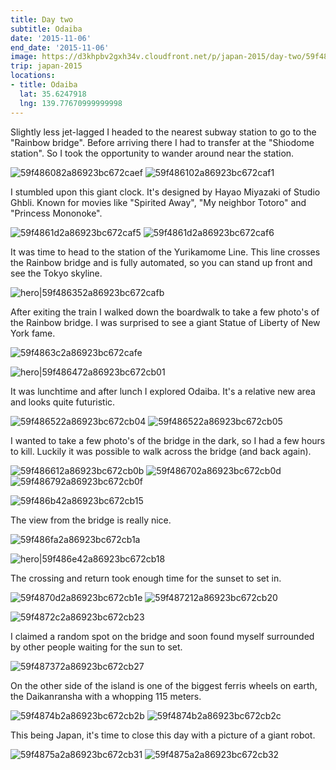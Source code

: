 ```yaml
---
title: Day two
subtitle: Odaiba
date: '2015-11-06'
end_date: '2015-11-06'
image: https://d3khpbv2gxh34v.cloudfront.net/p/japan-2015/day-two/59f485fe2a86923bc672caec.jpg
trip: japan-2015
locations:
- title: Odaiba
  lat: 35.6247918
  lng: 139.77670999999998
---
```


Slightly less jet-lagged I headed to the nearest subway station to go to the "Rainbow bridge". Before arriving there I had to transfer at the "Shiodome station". So I took the opportunity to wander around near the station.

![59f486082a86923bc672caef](https://d3khpbv2gxh34v.cloudfront.net/p/japan-2015/day-two/59f4860f2a86923bc672caf0.jpg "1.5")
![59f486102a86923bc672caf1](https://d3khpbv2gxh34v.cloudfront.net/p/japan-2015/day-two/59f486132a86923bc672caf2.jpg "0.667")

I stumbled upon this giant clock. It's designed by Hayao Miyazaki of Studio Ghbli. Known for movies like "Spirited Away", "My neighbor Totoro" and "Princess Mononoke".

![59f4861d2a86923bc672caf5](https://d3khpbv2gxh34v.cloudfront.net/p/japan-2015/day-two/59f486232a86923bc672caf8.jpg "1.5")
![59f4861d2a86923bc672caf6](https://d3khpbv2gxh34v.cloudfront.net/p/japan-2015/day-two/59f486272a86923bc672caf9.jpg "1.5")

It was time to head to the station of the Yurikamome Line. This line crosses the Rainbow bridge and is fully automated, so you can stand up front and see the Tokyo skyline.

![hero|59f486352a86923bc672cafb](https://d3khpbv2gxh34v.cloudfront.net/p/japan-2015/day-two/59f486352a86923bc672cafb.jpg "1.506")

After exiting the train I walked down the boardwalk to take a few photo's of the Rainbow bridge. I was surprised to see a giant Statue of Liberty of New York fame.

![59f4863c2a86923bc672cafe](https://d3khpbv2gxh34v.cloudfront.net/p/japan-2015/day-two/59f486402a86923bc672cb00.jpg "1.506")

![hero|59f486472a86923bc672cb01](https://d3khpbv2gxh34v.cloudfront.net/p/japan-2015/day-two/59f486472a86923bc672cb01.jpg "1.5")

It was lunchtime and after lunch I explored Odaiba. It's a relative new area and looks quite futuristic.

![59f486522a86923bc672cb04](https://d3khpbv2gxh34v.cloudfront.net/p/japan-2015/day-two/59f486592a86923bc672cb09.jpg "1.5")
![59f486522a86923bc672cb05](https://d3khpbv2gxh34v.cloudfront.net/p/japan-2015/day-two/59f486572a86923bc672cb07.jpg "1.5")

I wanted to take a few photo's of the bridge in the dark, so I had a few hours to kill. Luckily it was possible to walk across the bridge (and back again).

![59f486612a86923bc672cb0b](https://d3khpbv2gxh34v.cloudfront.net/p/japan-2015/day-two/59f486632a86923bc672cb0c.jpg "1.5")
![59f486702a86923bc672cb0d](https://d3khpbv2gxh34v.cloudfront.net/p/japan-2015/day-two/59f486732a86923bc672cb0e.jpg "1.506")
![59f486792a86923bc672cb0f](https://d3khpbv2gxh34v.cloudfront.net/p/japan-2015/day-two/59f4867c2a86923bc672cb10.jpg "1.506")

![59f486b42a86923bc672cb15](https://d3khpbv2gxh34v.cloudfront.net/p/japan-2015/day-two/59f486b82a86923bc672cb16.jpg "1.506")

The view from the bridge is really nice.

![59f486fa2a86923bc672cb1a](https://d3khpbv2gxh34v.cloudfront.net/p/japan-2015/day-two/59f486fe2a86923bc672cb1b.jpg "1.5")

![hero|59f486e42a86923bc672cb18](https://d3khpbv2gxh34v.cloudfront.net/p/japan-2015/day-two/59f486e42a86923bc672cb18.jpg "1.5")

The crossing and return took enough time for the sunset to set in.

![59f4870d2a86923bc672cb1e](https://d3khpbv2gxh34v.cloudfront.net/p/japan-2015/day-two/59f487102a86923bc672cb1f.jpg "1.5")
![59f487212a86923bc672cb20](https://d3khpbv2gxh34v.cloudfront.net/p/japan-2015/day-two/59f487252a86923bc672cb21.jpg "1.506")

![59f4872c2a86923bc672cb23](https://d3khpbv2gxh34v.cloudfront.net/p/japan-2015/day-two/59f487302a86923bc672cb24.jpg "1.5")

I claimed a random spot on the bridge and soon found myself surrounded by other people waiting for the sun to set.

![59f487372a86923bc672cb27](https://d3khpbv2gxh34v.cloudfront.net/p/japan-2015/day-two/59f4873b2a86923bc672cb29.jpg "1.5")

On the other side of the island is one of the biggest ferris wheels on earth, the Daikanransha with a whopping 115 meters.

![59f4874b2a86923bc672cb2b](https://d3khpbv2gxh34v.cloudfront.net/p/japan-2015/day-two/59f487512a86923bc672cb2f.jpg "1.506")
![59f4874b2a86923bc672cb2c](https://d3khpbv2gxh34v.cloudfront.net/p/japan-2015/day-two/59f4874e2a86923bc672cb2d.jpg "1.506")

This being Japan, it's time to close this day with a picture of a giant robot.

![59f4875a2a86923bc672cb31](https://d3khpbv2gxh34v.cloudfront.net/p/japan-2015/day-two/59f487602a86923bc672cb34.jpg "0.664")
![59f4875a2a86923bc672cb32](https://d3khpbv2gxh34v.cloudfront.net/p/japan-2015/day-two/59f4875e2a86923bc672cb33.jpg "1.5")

